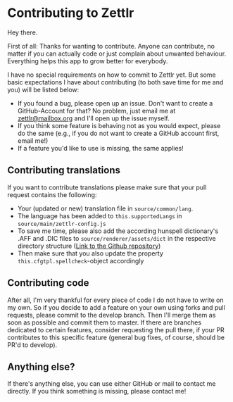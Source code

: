 # Contributing to Zettlr

Hey there.

First of all: Thanks for wanting to contribute. Anyone can contribute, no matter if you can actually code or just complain about unwanted behaviour. Everything helps this app to grow better for everybody.

I have no special requirements on how to commit to Zettlr yet. But some basic expectations I have about contributing (to both save time for me and you) will be listed below:

* If you found a bug, please open up an issue. Don't want to create a GitHub-Account for that? No problem, just email me at zettlr@mailbox.org and I'll open up the issue myself.
* If you think some feature is behaving not as you would expect, please do the same (e.g., if you do not want to create a GitHub account first, email me!)
* If a feature you'd like to use is missing, the same applies!

## Contributing translations

If you want to contribute translations please make sure that your pull request contains the following:

* Your (updated or new) translation file in `source/common/lang`.
* The language has been added to `this.supportedLangs` in `source/main/zettlr-config.js`
* To save me time, please also add the according hunspell dictionary's .AFF and .DIC files to `source/renderer/assets/dict` in the respective directory structure ([Link to the Github repository](https://github.com/wooorm/dictionaries))
* Then make sure that you also update the property `this.cfgtpl.spellcheck`-object accordingly

## Contributing code

After all, I'm very thankful for every piece of code I do not have to write on my own. So if you decide to add a feature on your own using forks and pull requests, please commit to the develop branch. Then I'll merge them as soon as possible and commit them to master. If there are branches dedicated to certain features, consider requesting the pull there, if your PR contributes to this specific feature (general bug fixes, of course, should be PR'd to develop).

## Anything else?

If there's anything else, you can use either GitHub or mail to contact me directly. If you think something is missing, please contact me!
